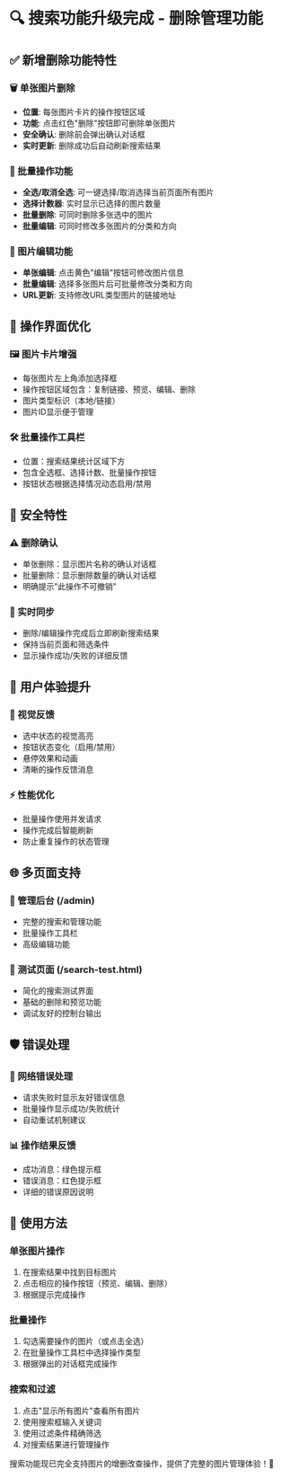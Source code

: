 # 🔍 搜索功能升级完成 - 删除管理功能

## ✅ 新增删除功能特性

### 🗑️ 单张图片删除
- **位置**: 每张图片卡片的操作按钮区域
- **功能**: 点击红色"删除"按钮即可删除单张图片
- **安全确认**: 删除前会弹出确认对话框
- **实时更新**: 删除成功后自动刷新搜索结果

### 🔄 批量操作功能
- **全选/取消全选**: 可一键选择/取消选择当前页面所有图片
- **选择计数器**: 实时显示已选择的图片数量
- **批量删除**: 可同时删除多张选中的图片
- **批量编辑**: 可同时修改多张图片的分类和方向

### 📝 图片编辑功能
- **单张编辑**: 点击黄色"编辑"按钮可修改图片信息
- **批量编辑**: 选择多张图片后可批量修改分类和方向
- **URL更新**: 支持修改URL类型图片的链接地址

## 🎯 操作界面优化

### 🖼️ 图片卡片增强
- 每张图片左上角添加选择框
- 操作按钮区域包含：复制链接、预览、编辑、删除
- 图片类型标识（本地/链接）
- 图片ID显示便于管理

### 🛠️ 批量操作工具栏
- 位置：搜索结果统计区域下方
- 包含全选框、选择计数、批量操作按钮
- 按钮状态根据选择情况动态启用/禁用

## 🔐 安全特性

### ⚠️ 删除确认
- 单张删除：显示图片名称的确认对话框
- 批量删除：显示删除数量的确认对话框
- 明确提示"此操作不可撤销"

### 🔄 实时同步
- 删除/编辑操作完成后立即刷新搜索结果
- 保持当前页面和筛选条件
- 显示操作成功/失败的详细反馈

## 📱 用户体验提升

### 🎨 视觉反馈
- 选中状态的视觉高亮
- 按钮状态变化（启用/禁用）
- 悬停效果和动画
- 清晰的操作反馈消息

### ⚡ 性能优化
- 批量操作使用并发请求
- 操作完成后智能刷新
- 防止重复操作的状态管理

## 🌐 多页面支持

### 📄 管理后台 (/admin)
- 完整的搜索和管理功能
- 批量操作工具栏
- 高级编辑功能

### 🧪 测试页面 (/search-test.html)
- 简化的搜索测试界面
- 基础的删除和预览功能
- 调试友好的控制台输出

## 🛡️ 错误处理

### 🚨 网络错误处理
- 请求失败时显示友好错误信息
- 批量操作显示成功/失败统计
- 自动重试机制建议

### 📊 操作结果反馈
- 成功消息：绿色提示框
- 错误消息：红色提示框
- 详细的错误原因说明

## 🎉 使用方法

### 单张图片操作
1. 在搜索结果中找到目标图片
2. 点击相应的操作按钮（预览、编辑、删除）
3. 根据提示完成操作

### 批量操作
1. 勾选需要操作的图片（或点击全选）
2. 在批量操作工具栏中选择操作类型
3. 根据弹出的对话框完成操作

### 搜索和过滤
1. 点击"显示所有图片"查看所有图片
2. 使用搜索框输入关键词
3. 使用过滤条件精确筛选
4. 对搜索结果进行管理操作

搜索功能现已完全支持图片的增删改查操作，提供了完整的图片管理体验！🚀